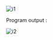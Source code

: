 
![i1](https://github.com/erolcum/Stateless/assets/110387801/a77d540b-78f6-418e-83be-64cbe4d5875b)<br>

Program output :<br>

![i2](https://github.com/erolcum/Stateless/assets/110387801/ce284931-080d-441c-b341-266e8003cfbb)
